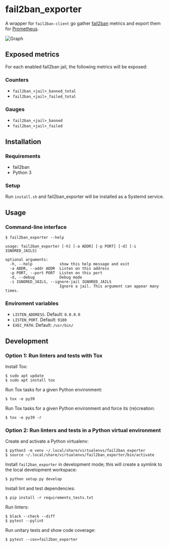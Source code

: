 # fail2ban_exporter

A wrapper for `fail2ban-client` go gather
[fail2ban](https://www.fail2ban.org/wiki/index.php/Main_Page) metrics and export
them for [Prometheus](https://prometheus.io/).

![Graph](example.PNG "graph")

## Exposed metrics

For each enabled fail2ban jail, the following metrics will be exposed:

### Counters

- `fail2ban_<jail>_banned_total`
- `fail2ban_<jail>_failed_total`

### Gauges
- `fail2ban_<jail>_banned`
- `fail2ban_<jail>_failed`

## Installation
### Requirements

- fail2ban
- Python 3

### Setup

Run `install.sh` and fail2ban_exporter will be installed as a Systemd service.

## Usage
### Command-line interface

```shell
$ fail2ban_exporter --help

usage: fail2ban_exporter [-h] [-a ADDR] [-p PORT] [-d] [-i IGNORED_JAILS]

optional arguments:
  -h, --help            show this help message and exit
  -a ADDR, --addr ADDR  Listen on this address
  -p PORT, --port PORT  Listen on this port
  -d, --debug           Debug mode
  -i IGNORED_JAILS, --ignore-jail IGNORED_JAILS
                        Ignore a jail. This argument can appear many times.
```

### Enviroment variables

- `LISTEN_ADDRESS`. Default: `0.0.0.0`
- `LISTEN_PORT`. Default: `9180`
- `EXEC_PATH`. Default: `/usr/bin/`

## Development
### Option 1: Run linters and tests with Tox
Install Tox:

```shell
$ sudo apt update
$ sudo apt install tox
```

Run Tox tasks for a given Python environment:

```shell
$ tox -e py39
```

Run Tox tasks for a given Python environment and force its (re)creation:


```shell
$ tox -e py39 -r
```

### Option 2: Run linters and tests in a Python virtual environment

Create and activate a Python virtualenv:

```shell
$ python3 -m venv ~/.local/share/virtualenvs/fail2ban_exporter
$ source ~/.local/share/virtualenvs/fail2ban_exporter/bin/activate
```

Install `fail2ban_exporter` in development mode; this will create a symlink to
the local development workspace:

```shell
$ python setup.py develop
```

Install lint and test dependencies:

```shell
$ pip install -r requirements_tests.txt
```

Run linters:

```shell
$ black --check --diff
$ pytest --pylint
```

Run unitary tests and show code coverage:

```shell
$ pytest --cov=fail2ban_exporter
```
